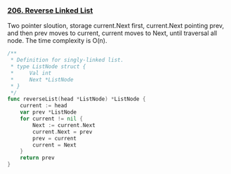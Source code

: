 ### [206. Reverse Linked List]

Two pointer sloution, storage current.Next first, current.Next pointing prev, 
and then prev moves to current, current moves to Next, until traversal all node.
The time complexity is O(n).

```go
/**
 * Definition for singly-linked list.
 * type ListNode struct {
 *     Val int
 *     Next *ListNode
 * }
 */
func reverseList(head *ListNode) *ListNode {
    current := head
    var prev *ListNode
    for current != nil {
        Next := current.Next
        current.Next = prev
        prev = current
        current = Next
    }
    return prev
}
```

[206. Reverse Linked List]: https://leetcode.com/problems/reverse-linked-list/